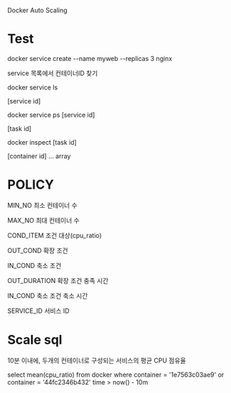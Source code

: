 Docker Auto Scaling

# Test

docker service create --name myweb --replicas 3 nginx

service 목록에서 컨테이너ID 찾기

docker service ls

[service id]

docker service ps [service id]

[task id]

docker inspect [task id]

[container id] ... array


# POLICY

MIN_NO		최소 컨테이너 수

MAX_NO		최대 컨테이너 수

COND_ITEM	조건 대상(cpu_ratio)

OUT_COND	확장 조건

IN_COND		축소 조건

OUT_DURATION	확장 조건 충족 시간

IN_COND		축소 조건 축소 시간

SERVICE_ID	서비스 ID


# Scale sql

10분 이내에, 두개의 컨테이너로 구성되는 서비스의 평균 CPU 점유율

select mean(cpu_ratio) from docker where container = '1e7563c03ae9' or container = '44fc2346b432' time > now() - 10m
